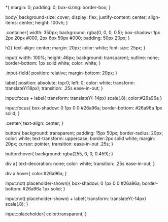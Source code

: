 *{
    margin: 0;
    padding: 0;
    box-sizing: border-box;
}

body{
    background-size: cover;
    display: flex;
    justify-content: center;
    align-items: center;
    height: 100vh;
}

.container{
    width: 350px;
    background: rgba(0, 0, 0, 0.5);
    box-shadow: 1px 2px 20px #000, 2px 6px 50px #000;
    padding: 50px 20px;
}

h2{
    text-align: center;
    margin: 20px;
    color: white;
    font-size: 25px;
}

input{
    width: 100%;
    height: 46px;
    background: transparent;
    outline: none;
    border-bottom: 1px solid white;
    color: white;
}

.input-field{
    position: relative;
    margin-bottom: 20px;
}

label{
    position: absolute;
    top:0;
    left: 0;
    color: white;
    transform: translateY(18px);
    transition: .25s ease-in-out;
}

input:focus + label{
    transform: translateY(-14px) scale(.8);
    color:#26a96a
}

input:focus{
    box-shadow: 0 1px 0 0 #26a96a;
    border-bottom: #26a96a 1px solid;
}

.center{
    text-align: center;
}

button{
    background: transparent;
    padding: 15px 50px;
    border-radius: 20px;
    color: white;
    text-transform: uppercase;
    border:2px solid white;
    margin: 20px;
    cursor: pointer;
    transition: ease-in-out .25s;
}

button:hover{
    background: rgba(255, 0, 0, 0.459);
}

div a{
    text-decoration: none;
    color: white;
    transition: .25s ease-in-out;
}

div a:hover{
    color:#26a96a;
}

input:not(:placeholder-shown){
    box-shadow: 0 1px 0 0 #26a96a;
    border-bottom: #26a96a 1px solid;
}

input:not(:placeholder-shown) + label{
    transform: translateY(-14px) scale(.8);
}

input::placeholder{
    color:transparent;
}
